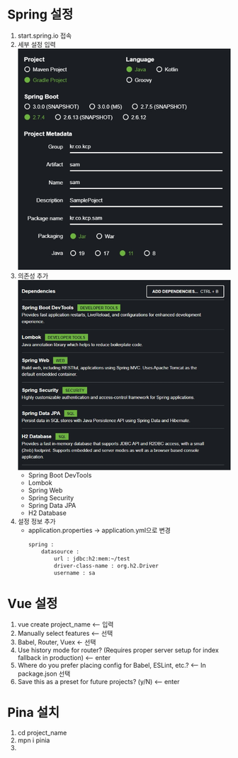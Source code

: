 # Spring 설정
1. start.spring.io 접속
2. 세부 설정 입력
   ![Project](../image/2022-09-29%2013%2038%2052.jpg)
3. 의존성 추가
   ![Dependencies](../image/2022-09-29%2013%2043%2027.jpg)
   - Spring Boot DevTools
   - Lombok
   - Spring Web
   - Spring Security
   - Spring Data JPA
   - H2 Database
4. 설정 정보 추가
    - application.properties -> application.yml으로 변경
        ``` YML
        spring :
            datasource :
                url : jdbc:h2:mem:~/test
                driver-class-name : org.h2.Driver
                username : sa
        ```

# Vue 설정
1. vue create project_name <-- 입력
2. Manually select features <-- 선택
3. Babel, Router, Vuex <- 선택
4. Use history mode for router? (Requires proper server setup for index fallback in production) <-- enter
5.  Where do you prefer placing config for Babel, ESLint, etc.? <-- In package.json 선택
6.   Save this as a preset for future projects? (y/N) <-- enter

# Pina 설치
1. cd project_name
2. mpn i pinia
3. 
